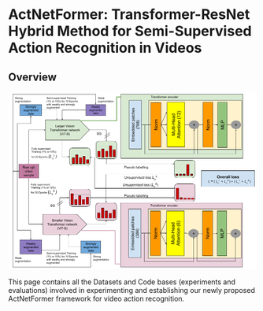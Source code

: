 # ActNetFormer: Transformer-ResNet Hybrid Method for Semi-Supervised Action Recognition in Videos

## Overview

![My Image](assets/ICASSP-1.png)

This page contains all the Datasets and Code bases (experiments and evaluations) involved in experimenting and establishing our newly proposed ActNetFormer framework for video action recognition.
